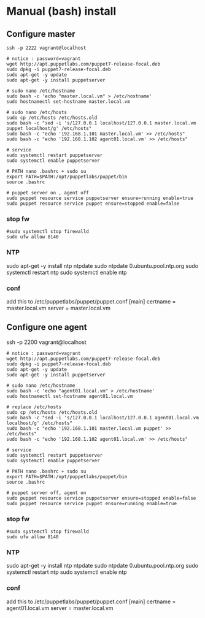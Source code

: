# Manual (bash) install

## Configure master
````
ssh -p 2222 vagrant@localhost

# notice : password=vagrant
wget http://apt.puppetlabs.com/puppet7-release-focal.deb
sudo dpkg -i puppet7-release-focal.deb
sudo apt-get -y update
sudo apt-get -y install puppetserver

# sudo nano /etc/hostname
sudo bash -c 'echo "master.local.vm" > /etc/hostname'
sudo hostnamectl set-hostname master.local.vm

# sudo nano /etc/hosts
sudo cp /etc/hosts /etc/hosts.old
sudo bash -c "sed -i 's/127.0.0.1 localhost/127.0.0.1 master.local.vm puppet localhost/g' /etc/hosts"
sudo bash -c "echo '192.168.1.101 master.local.vm' >> /etc/hosts"
sudo bash -c "echo '192.168.1.102 agent01.local.vm' >> /etc/hosts"

# service 
sudo systemctl restart puppetserver
sudo systemctl enable puppetserver

# PATH nano .bashrc + sudo su
export PATH=$PATH:/opt/puppetlabs/puppet/bin
source .bashrc

# puppet server on , agent off
sudo puppet resource service puppetserver ensure=running enable=true
sudo puppet resource service puppet ensure=stopped enable=false

````

### stop fw
````
#sudo systemctl stop firewalld
sudo ufw allow 8140
````

### NTP
sudo apt-get -y install ntp ntpdate
sudo ntpdate 0.ubuntu.pool.ntp.org
sudo systemctl restart ntp
sudo systemctl enable ntp

### conf
add this to  /etc/puppetlabs/puppet/puppet.conf
[main]
certname = master.local.vm
server = master.local.vm


## Configure one agent
ssh -p 2200 vagrant@localhost

````
# notice : password=vagrant
wget http://apt.puppetlabs.com/puppet7-release-focal.deb
sudo dpkg -i puppet7-release-focal.deb
sudo apt-get -y update
sudo apt-get -y install puppetserver

# sudo nano /etc/hostname
sudo bash -c 'echo "agent01.local.vm" > /etc/hostname'
sudo hostnamectl set-hostname agent01.local.vm

# replace /etc/hosts
sudo cp /etc/hosts /etc/hosts.old
sudo bash -c "sed -i 's/127.0.0.1 localhost/127.0.0.1 agent01.local.vm localhost/g' /etc/hosts"
sudo bash -c "echo '192.168.1.101 master.local.vm puppet' >> /etc/hosts"
sudo bash -c "echo '192.168.1.102 agent01.local.vm' >> /etc/hosts"

# service 
sudo systemctl restart puppetserver 
sudo systemctl enable puppetserver 

# PATH nano .bashrc + sudo su
export PATH=$PATH:/opt/puppetlabs/puppet/bin
source .bashrc

# puppet server off, agent on
sudo puppet resource service puppetserver ensure=stopped enable=false
sudo puppet resource service puppet ensure=running enable=true

````

### stop fw
````
#sudo systemctl stop firewalld
sudo ufw allow 8140
````

### NTP
sudo apt-get -y install ntp ntpdate
sudo ntpdate 0.ubuntu.pool.ntp.org
sudo systemctl restart ntp
sudo systemctl enable ntp

### conf
add this to  /etc/puppetlabs/puppet/puppet.conf
[main]
certname = agent01.local.vm
server = master.local.vm